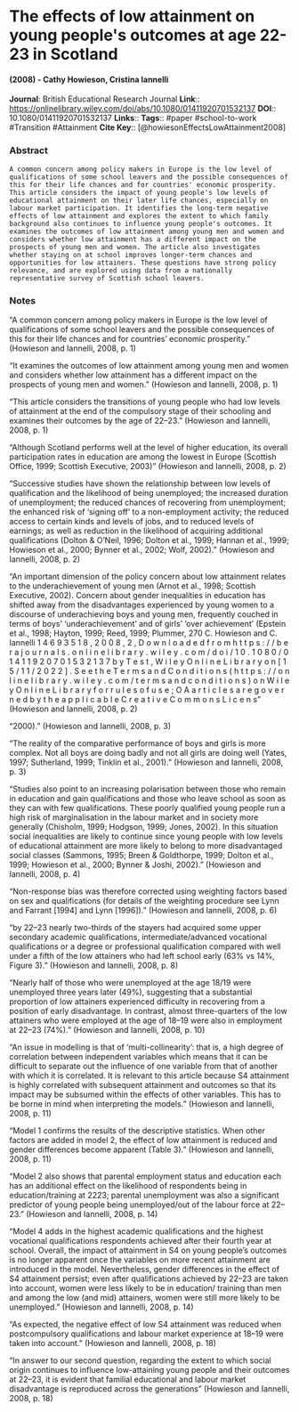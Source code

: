 # The effects of low attainment on young people's outcomes at age 22-23 in Scotland
#### (2008) - Cathy Howieson, Cristina Iannelli
**Journal**: British Educational Research Journal
**Link**:: https://onlinelibrary.wiley.com/doi/abs/10.1080/01411920701532137
**DOI**:: 10.1080/01411920701532137
**Links**:: 
**Tags**:: #paper #school-to-work #Transition #Attainment 
**Cite Key**:: [@howiesonEffectsLowAttainment2008]

### Abstract

```
A common concern among policy makers in Europe is the low level of qualifications of some school leavers and the possible consequences of this for their life chances and for countries' economic prosperity. This article considers the impact of young people's low levels of educational attainment on their later life chances, especially on labour market participation. It identifies the long-term negative effects of low attainment and explores the extent to which family background also continues to influence young people's outcomes. It examines the outcomes of low attainment among young men and women and considers whether low attainment has a different impact on the prospects of young men and women. The article also investigates whether staying on at school improves longer-term chances and opportunities for low attainers. These questions have strong policy relevance, and are explored using data from a nationally representative survey of Scottish school leavers.
```

### Notes

“A common concern among policy makers in Europe is the low level of qualifications of some school leavers and the possible consequences of this for their life chances and for countries’ economic prosperity.” (Howieson and Iannelli, 2008, p. 1)

“It examines the outcomes of low attainment among young men and women and considers whether low attainment has a different impact on the prospects of young men and women.” (Howieson and Iannelli, 2008, p. 1)

“This article considers the transitions of young people who had low levels of attainment at the end of the compulsory stage of their schooling and examines their outcomes by the age of 22–23.” (Howieson and Iannelli, 2008, p. 1)

“Although Scotland performs well at the level of higher education, its overall participation rates in education are among the lowest in Europe (Scottish Office, 1999; Scottish Executive, 2003)” (Howieson and Iannelli, 2008, p. 2)

“Successive studies have shown the relationship between low levels of qualification and the likelihood of being unemployed; the increased duration of unemployment; the reduced chances of recovering from unemployment; the enhanced risk of ‘signing off’ to a non-employment activity; the reduced access to certain kinds and levels of jobs, and to reduced levels of earnings; as well as reduction in the likelihood of acquiring additional qualifications (Dolton & O’Neil, 1996; Dolton et al., 1999; Hannan et al., 1999; Howieson et al., 2000; Bynner et al., 2002; Wolf, 2002).” (Howieson and Iannelli, 2008, p. 2)

“An important dimension of the policy concern about low attainment relates to the underachievement of young men (Arnot et al., 1998; Scottish Executive, 2002). Concern about gender inequalities in education has shifted away from the disadvantages experienced by young women to a discourse of underachieving boys and young men, frequently couched in terms of boys’ ‘underachievement’ and of girls’ ‘over achievement’ (Epstein et al., 1998; Hayton, 1999; Reed, 1999; Plummer, 270 C. Howieson and C. Iannelli 1 4 6 9 3 5 1 8 , 2 0 0 8 , 2 , D o w n l o a d e d f r o m h t t p s : / / b e r a j o u r n a l s . o n l i n e l i b r a r y . w i l e y . c o m / d o i / 1 0 . 1 0 8 0 / 0 1 4 1 1 9 2 0 7 0 1 5 3 2 1 3 7 b y T e s t , W i l e y O n l i n e L i b r a r y o n [ 1 5 / 1 1 / 2 0 2 2 ] . S e e t h e T e r m s a n d C o n d i t i o n s ( h t t p s : / / o n l i n e l i b r a r y . w i l e y . c o m / t e r m s a n d c o n d i t i o n s ) o n W i l e y O n l i n e L i b r a r y f o r r u l e s o f u s e ; O A a r t i c l e s a r e g o v e r n e d b y t h e a p p l i c a b l e C r e a t i v e C o m m o n s L i c e n s” (Howieson and Iannelli, 2008, p. 2)

“2000).” (Howieson and Iannelli, 2008, p. 3)

“The reality of the comparative performance of boys and girls is more complex. Not all boys are doing badly and not all girls are doing well (Yates, 1997; Sutherland, 1999; Tinklin et al., 2001).” (Howieson and Iannelli, 2008, p. 3)

“Studies also point to an increasing polarisation between those who remain in education and gain qualifications and those who leave school as soon as they can with few qualifications. These poorly qualified young people run a high risk of marginalisation in the labour market and in society more generally (Chisholm, 1999; Hodgson, 1999; Jones, 2002). In this situation social inequalities are likely to continue since young people with low levels of educational attainment are more likely to belong to more disadvantaged social classes (Sammons, 1995; Breen & Goldthorpe, 1999; Dolton et al., 1999; Howieson et al., 2000; Bynner & Joshi, 2002).” (Howieson and Iannelli, 2008, p. 4)

“Non-response bias was therefore corrected using weighting factors based on sex and qualifications (for details of the weighting procedure see Lynn and Farrant [1994] and Lynn [1996]).” (Howieson and Iannelli, 2008, p. 6)

“by 22–23 nearly two-thirds of the stayers had acquired some upper secondary academic qualifications, intermediate/advanced vocational qualifications or a degree or professional qualification compared with well under a fifth of the low attainers who had left school early (63% vs 14%, Figure 3).” (Howieson and Iannelli, 2008, p. 8)

“Nearly half of those who were unemployed at the age 18/19 were unemployed three years later (49%), suggesting that a substantial proportion of low attainers experienced difficulty in recovering from a position of early disadvantage. In contrast, almost three-quarters of the low attainers who were employed at the age of 18–19 were also in employment at 22–23 (74%).” (Howieson and Iannelli, 2008, p. 10)

“An issue in modelling is that of ‘multi-collinearity’: that is, a high degree of correlation between independent variables which means that it can be difficult to separate out the influence of one variable from that of another with which it is correlated. It is relevant to this article because S4 attainment is highly correlated with subsequent attainment and outcomes so that its impact may be subsumed within the effects of other variables. This has to be borne in mind when interpreting the models.” (Howieson and Iannelli, 2008, p. 11)

“Model 1 confirms the results of the descriptive statistics. When other factors are added in model 2, the effect of low attainment is reduced and gender differences become apparent (Table 3).” (Howieson and Iannelli, 2008, p. 11)

“Model 2 also shows that parental employment status and education each has an additional effect on the likelihood of respondents being in education/training at 2223; parental unemployment was also a significant predictor of young people being unemployed/out of the labour force at 22–23.” (Howieson and Iannelli, 2008, p. 14)

“Model 4 adds in the highest academic qualifications and the highest vocational qualifications respondents achieved after their fourth year at school. Overall, the impact of attainment in S4 on young people’s outcomes is no longer apparent once the variables on more recent attainment are introduced in the model. Nevertheless, gender differences in the effect of S4 attainment persist; even after qualifications achieved by 22–23 are taken into account, women were less likely to be in education/ training than men and among the low (and mid) attainers, women were still more likely to be unemployed.” (Howieson and Iannelli, 2008, p. 14)

“As expected, the negative effect of low S4 attainment was reduced when postcompulsory qualifications and labour market experience at 18–19 were taken into account.” (Howieson and Iannelli, 2008, p. 18)

“In answer to our second question, regarding the extent to which social origin continues to influence low-attaining young people and their outcomes at 22–23, it is evident that familial educational and labour market disadvantage is reproduced across the generations” (Howieson and Iannelli, 2008, p. 18)